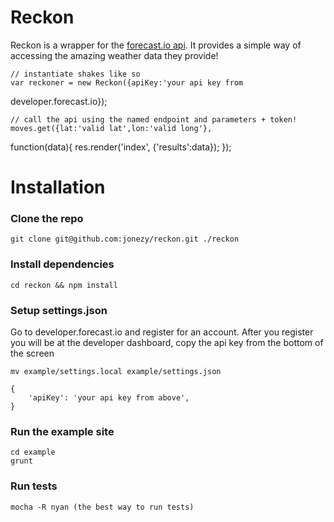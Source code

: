 # Reckon

Reckon is a wrapper for the [forecast.io
api](http://developer.forecast.io). It
provides a simple way of accessing the amazing weather data they
provide!

    // instantiate shakes like so
    var reckoner = new Reckon({apiKey:'your api key from
developer.forecast.io});
    
    
    // call the api using the named endpoint and parameters + token!
    moves.get({lat:'valid lat',lon:'valid long'}, 
function(data){
      res.render('index', {'results':data});
    });

# Installation

### Clone the repo

    git clone git@github.com:jonezy/reckon.git ./reckon
    
### Install dependencies

    cd reckon && npm install
    
### Setup settings.json

Go to developer.forecast.io and register for an account.  After you register you will be at the developer dashboard, copy the api
key from the bottom of the screen

    mv example/settings.local example/settings.json
    
    {
        'apiKey': 'your api key from above',
    }
    
### Run the example site

    cd example
    grunt

### Run tests

    mocha -R nyan (the best way to run tests)

